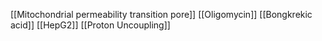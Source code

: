 [[Mitochondrial permeability transition pore]]
[[Oligomycin]]
[[Bongkrekic acid]]
[[HepG2]]
[[Proton Uncoupling]]

